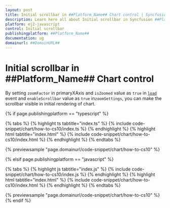 ```yaml
---
layout: post
title: Initial scrollbar in ##Platform_Name## Chart control | Syncfusion
description: Learn here all about Initial scrollbar in Syncfusion ##Platform_Name## Chart control of Syncfusion Essential JS 2 and more.
platform: ej2-javascript
control: Initial scrollbar 
publishingplatform: ##Platform_Name##
documentation: ug
domainurl: ##DomainURL##
---
```


# Initial scrollbar in ##Platform_Name## Chart control

By setting `zoomFactor` in primaryXAxis and `isZoomed` value as `true` in [`load`](../../api/chart/chartModel/#load) event and `enableScrollbar` value as `true` in`zoomSettings`, you can make the scrollbar visible in initial rendering of chart.

{% if page.publishingplatform == "typescript" %}

 {% tabs %}
{% highlight ts tabtitle="index.ts" %}
{% include code-snippet/chart/how-to-cs10/index.ts %}
{% endhighlight %}
{% highlight html tabtitle="index.html" %}
{% include code-snippet/chart/how-to-cs10/index.html %}
{% endhighlight %}
{% endtabs %}
        
{% previewsample "page.domainurl/code-snippet/chart/how-to-cs10" %}

{% elsif page.publishingplatform == "javascript" %}

{% tabs %}
{% highlight js tabtitle="index.js" %}
{% include code-snippet/chart/how-to-cs10/index.js %}
{% endhighlight %}
{% highlight html tabtitle="index.html" %}
{% include code-snippet/chart/how-to-cs10/index.html %}
{% endhighlight %}
{% endtabs %}

{% previewsample "page.domainurl/code-snippet/chart/how-to-cs10" %}
{% endif %}